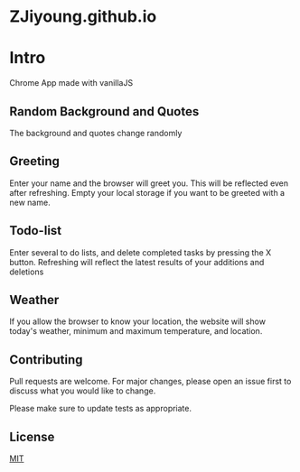 # ZJiyoung.github.io

# Intro

Chrome App made with vanillaJS


## Random Background and Quotes

The background and quotes change randomly


## Greeting

Enter your name and the browser will greet you. 
This will be reflected even after refreshing. 
Empty your local storage if you want to be greeted with a new name.


## Todo-list

Enter several to do lists, and delete completed tasks by pressing the X button. Refreshing will reflect the latest results of your additions and deletions


## Weather

If you allow the browser to know your location, the website will show today's weather, minimum and maximum temperature, and location.



## Contributing

Pull requests are welcome. For major changes, please open an issue first
to discuss what you would like to change.

Please make sure to update tests as appropriate.

## License

[MIT](https://choosealicense.com/licenses/mit/)
